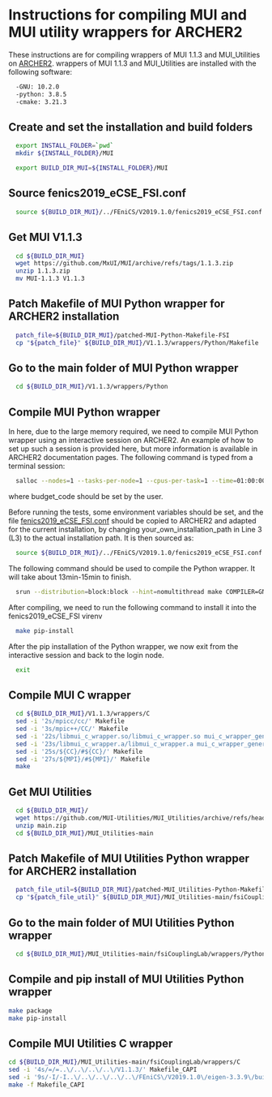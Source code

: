 Instructions for compiling MUI and MUI utility wrappers for ARCHER2
===================================================================

These instructions are for compiling wrappers of MUI 1.1.3 and MUI_Utilities 
on [ARCHER2](https://www.archer2.ac.uk).
wrappers of MUI 1.1.3 and MUI_Utilities are installed with the following software:
```bash
  -GNU: 10.2.0
  -python: 3.8.5
  -cmake: 3.21.3
```

Create and set the installation and build folders
---------------------------------------------
```bash
  export INSTALL_FOLDER=`pwd`
  mkdir ${INSTALL_FOLDER}/MUI

  export BUILD_DIR_MUI=${INSTALL_FOLDER}/MUI
```

Source fenics2019_eCSE_FSI.conf
---------------------------------------------
```bash
  source ${BUILD_DIR_MUI}/../FEniCS/V2019.1.0/fenics2019_eCSE_FSI.conf
```

Get MUI V1.1.3
---------------------------------------------
```bash
  cd ${BUILD_DIR_MUI}
  wget https://github.com/MxUI/MUI/archive/refs/tags/1.1.3.zip
  unzip 1.1.3.zip
  mv MUI-1.1.3 V1.1.3
```

Patch Makefile of MUI Python wrapper for ARCHER2 installation
---------------------------------------------
```bash
  patch_file=${BUILD_DIR_MUI}/patched-MUI-Python-Makefile-FSI 
  cp "${patch_file}" ${BUILD_DIR_MUI}/V1.1.3/wrappers/Python/Makefile
```

Go to the main folder of MUI Python wrapper
---------------------------------------------
```bash
  cd ${BUILD_DIR_MUI}/V1.1.3/wrappers/Python
```

Compile MUI Python wrapper
---------------------------------------------
In here, due to the large memory required, we need to compile MUI Python wrapper using an interactive session on ARCHER2. An example of how to set up such a session is provided here, but more information is available in ARCHER2 documentation pages. The following command is typed from a terminal session:

```bash
  salloc --nodes=1 --tasks-per-node=1 --cpus-per-task=1 --time=01:00:00 --partition=standard --qos=standard --account=budget_code
```

where budget_code should be set by the user.

Before running the tests, some environment variables should be set, and the file [fenics2019_eCSE_FSI.conf](https://gitlab.com/Wendi-L/archer2_install/-/blob/master/FEniCS/V2019.1.0/fenics2019_eCSE_FSI.conf) should be copied to ARCHER2 and adapted for the current installation, by changing your_own_installation_path in Line 3 (L3) to the actual installation path. It is then sourced as:

```bash
  source ${BUILD_DIR_MUI}/../FEniCS/V2019.1.0/fenics2019_eCSE_FSI.conf
```

The following command should be used to compile the Python wrapper. It will take about 13min-15min to finish.

```bash
  srun --distribution=block:block --hint=nomultithread make COMPILER=GNU package
```

After compiling, we need to run the following command to install it into the fenics2019_eCSE_FSI virenv

```bash
  make pip-install
```

After the pip installation of the Python wrapper, we now exit from the interactive session and back to the login node.

```bash
  exit
```

Compile MUI C wrapper
---------------------------------------------
```bash
  cd ${BUILD_DIR_MUI}/V1.1.3/wrappers/C
  sed -i '2s/mpicc/cc/' Makefile
  sed -i '3s/mpic++/CC/' Makefile
  sed -i '22s/libmui_c_wrapper.so/libmui_c_wrapper.so mui_c_wrapper_general.o/' Makefile
  sed -i '23s/libmui_c_wrapper.a/libmui_c_wrapper.a mui_c_wrapper_general.o/' Makefile
  sed -i '25s/${CC}/#${CC}/' Makefile
  sed -i '27s/${MPI}/#${MPI}/' Makefile
  make
```

Get MUI Utilities
---------------------------------------------
```bash
  cd ${BUILD_DIR_MUI}/
  wget https://github.com/MUI-Utilities/MUI_Utilities/archive/refs/heads/main.zip
  unzip main.zip
  cd ${BUILD_DIR_MUI}/MUI_Utilities-main
```

Patch Makefile of MUI Utilities Python wrapper for ARCHER2 installation
---------------------------------------------
```bash
  patch_file_util=${BUILD_DIR_MUI}/patched-MUI_Utilities-Python-Makefile-FSI
  cp "${patch_file_util}" ${BUILD_DIR_MUI}/MUI_Utilities-main/fsiCouplingLab/wrappers/Python/Makefile
```

Go to the main folder of MUI Utilities Python wrapper
---------------------------------------------
```bash
  cd ${BUILD_DIR_MUI}/MUI_Utilities-main/fsiCouplingLab/wrappers/Python
```

Compile and pip install of MUI Utilities Python wrapper
---------------------------------------------
```bash
make package
make pip-install
```

Compile MUI Utilities C wrapper
---------------------------------------------
```bash
cd ${BUILD_DIR_MUI}/MUI_Utilities-main/fsiCouplingLab/wrappers/C
sed -i '4s/=/=..\/..\/..\/..\/V1.1.3/' Makefile_CAPI
sed -i '9s/-I/-I..\/..\/..\/..\/..\/FEniCS\/V2019.1.0\/eigen-3.3.9\/build\/build\/include\/eigen3/' Makefile_CAPI
make -f Makefile_CAPI
```
